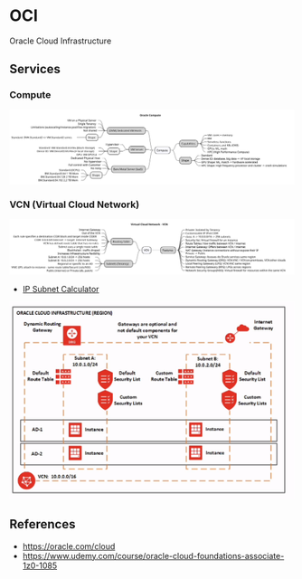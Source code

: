 # OCI

Oracle Cloud Infrastructure

## Services

### Compute

![](assets/docs/src/compute/compute.svg)

### VCN (Virtual Cloud Network)

![](assets/docs/src/vcn/vcn.svg)

- [IP Subnet Calculator](https://www.subnet-calculator.com/subnet.php)

![](assets/imgs/oci-vcn.png)

## References 

- https://oracle.com/cloud
- https://www.udemy.com/course/oracle-cloud-foundations-associate-1z0-1085
